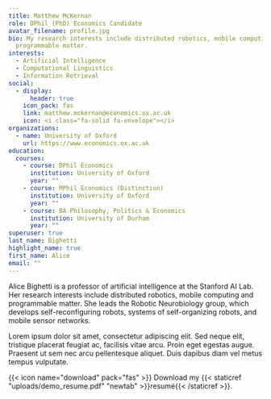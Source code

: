 ```yaml
---
title: Matthew McKernan
role: DPhil (PhD) Economics Candidate
avatar_filename: profile.jpg
bio: My research interests include distributed robotics, mobile computing and
  programmable matter.
interests:
  - Artificial Intelligence
  - Computational Linguistics
  - Information Retrieval
social:
  - display:
      header: true
    icon_pack: fas
    link: matthew.mckernan@economics.ox.ac.uk
    icon: <i class="fa-solid fa-envelope"></i>
organizations:
  - name: University of Oxford
    url: https://www.economics.ox.ac.uk
education:
  courses:
    - course: DPhil Economics
      institution: University of Oxford
      year: ""
    - course: MPhil Economics (Distinction)
      institution: University of Oxford
      year: ""
    - course: BA Philosophy, Politics & Economics
      institution: University of Durham
      year: ""
superuser: true
last_name: Bighetti
highlight_name: true
first_name: Alice
email: ""
---
```


Alice Bighetti is a professor of artificial intelligence at the Stanford AI Lab. Her research interests include distributed robotics, mobile computing and programmable matter. She leads the Robotic Neurobiology group, which develops self-reconfiguring robots, systems of self-organizing robots, and mobile sensor networks.

Lorem ipsum dolor sit amet, consectetur adipiscing elit. Sed neque elit, tristique placerat feugiat ac, facilisis vitae arcu. Proin eget egestas augue. Praesent ut sem nec arcu pellentesque aliquet. Duis dapibus diam vel metus tempus vulputate.

{{< icon name="download" pack="fas" >}} Download my {{< staticref "uploads/demo_resume.pdf" "newtab" >}}resumé{{< /staticref >}}.
